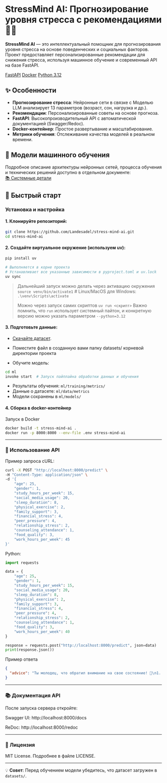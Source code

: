 # StressMind AI: Прогнозирование уровня стресса с рекомендациями 🧠✨

**StressMind AI** — это интеллектуальный помощник для прогнозирования уровня стресса на основе поведенческих и социальных факторов. Проект предоставляет персонализированные рекомендации для снижения стресса, используя машинное обучение и современный API на базе FastAPI.

[FastAPI](https://fastapi.tiangolo.com/ru/learn/)
[Docker](https://docs.docker.com/manuals/)
[Python 3.12](https://docs.python.org/3.12/)

## ✨ Особенности

- **Прогнозирование стресса**: Нейронные сети в связке с Моделью LLM анализирует 13 параметров (возраст, сон, нагрузка и др.).
- **Рекомендации**: Персонализированные советы на основе прогноза.
- **FastAPI**: Высокопроизводительный API с автоматической документацией (Swagger/Redoc).
- **Docker-контейнер**: Простое развертывание и масштабирование.
- **Метрики обучения**: Отслеживание качества моделей в реальном времени.

## 🧠 Модели машинного обучения

Подробное описание архитектуры нейронных сетей, процесса обучения и технических решений доступно в отдельном документе:  
[📚 Системные детали](MODEL_DETAILS.md)

## 🚀 Быстрый старт

### Установка и настройка

#### 1. **Клонируйте репозиторий**:
```bash
git clone https://github.com/Landesadel/stress-mind-ai.git
cd stress-mind-ai
```
   
#### 2. Создайте виртуальное окружение (используем uv):

```bash
pip install uv

# Выполняется в корне проекта
# Устанавливает все указанные зависимости в pyproject.toml и uv.lock
uv sync
```

> Дальнейший запуск можно делать через активацию окружения `source venv/bin/activate1`  # Linux/MacOS  для Windows: `.\venv\Scripts\activate`
> 
> Можно через запуск самих скриптов `uv run <скрипт>` Важно помнить, что `run` использует системный пайтон, и
>конкретную версию можно указать параметром `--python=3.12`

#### 3. Подготовьте данные:

- [Скачайте датасет](https://drive.google.com/file/d/1JtBylHOl705pl7nf0i2cAc-dLcAytvz_/view?usp=sharing).

- Поместите файл в созданную вами папку datasets/ корневой директории проекта

- Обучите модель:

```bash
cd ml
invoke start  # Запуск пайплайна обработки данных и обучения
```
- Результаты обучения: `ml/training/metrics/`
- Данные о датасете: `ml/data/metrics`
- Модели сохранены в `ml/models/`

#### 4. Сборка в docker-контейнер
Запуск в Docker

```bash
docker build -t stress-mind-ai .
docker run -p 8000:8000 --env-file .env stress-mind-ai
```

---

### 📡 Использование API

Пример запроса cURL:

```bash
curl -X POST "http://localhost:8000/predict" \
-H "Content-Type: application/json" \
-d '{
    "age": 25,
    "gender": 1,
    "study_hours_per_week": 15,
    "social_media_usage": 20,
    "sleep_duration": 8,
    "physical_exercise": 2,
    "family_support": 3,
    "financial_stress": 4,
    "peer_pressure": 4,
    "relationship_stress": 2,
    "counseling_attendance": 1,
    "food_quality": 3,
    "work_hours_per_week": 45
}'
```

Python:

```python
import requests

data = {
    "age": 25,
    "gender": 1,
    "study_hours_per_week": 15,
    "social_media_usage": 20,
    "sleep_duration": 8,
    "physical_exercise": 2,
    "family_support": 3,
    "financial_stress": 4,
    "peer_pressure": 4,
    "relationship_stress": 2,
    "counseling_attendance": 1,
    "food_quality": 3,
    "work_hours_per_week": 40
}

response = requests.post("http://localhost:8000/predict", json=data)
print(response.json())
```

Пример ответа
```json
{
  "advice": "Ты молодец, что обратил внимание на свое состояние! 🌟\n1. Сделай 5 глубоких вдохов: вдох на 4 счета, выдох на 6.\n2. Попробуй короткую медитацию: закрой глаза и сосредоточься на звуках вокруг.\n3. Выпей воды — это поможет успокоиться.\nТы справишься, я верю в тебя! 💪"
}
```

---

### 📚 Документация API
После запуска сервера откройте:

Swagger UI: http://localhost:8000/docs

ReDoc: http://localhost:8000/redoc

---


### 📄 Лицензия
MIT License. Подробнее в файле LICENSE.

---

💡 **Совет**: Перед обучением модели убедитесь, что датасет загружен в `datasets/`. 
